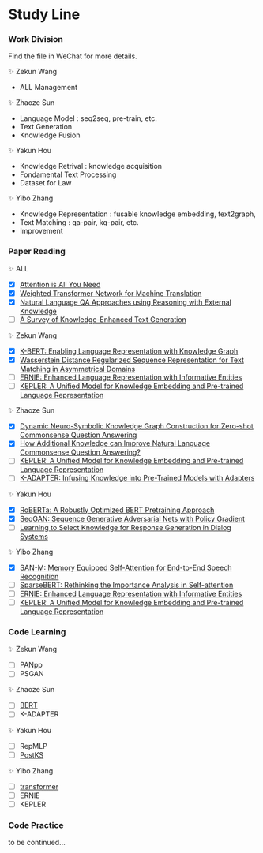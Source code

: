 # Study Line

### Work Division
Find the file in WeChat for more details.

:sparkles: Zekun Wang
- ALL Management

:sparkles: Zhaoze Sun
- Language Model : seq2seq, pre-train, etc.
- Text Generation
- Knowledge Fusion

:sparkles: Yakun Hou
- Knowledge Retrival : knowledge acquisition
- Fondamental Text Processing
- Dataset for Law

:sparkles: Yibo Zhang
- Knowledge Representation : fusable knowledge embedding, text2graph, 
- Text Matching : qa-pair, kq-pair, etc.
- Improvement

### Paper Reading

:sparkles: ALL

- [x] [Attention is All You Need](https://arxiv.org/abs/1706.03762)
- [x] [Weighted Transformer Network for Machine Translation](https://arxiv.org/abs/1711.02132)
- [x] [Natural Language QA Approaches using Reasoning with External Knowledge](https://arxiv.org/abs/2003.03446)
- [ ] [A Survey of Knowledge-Enhanced Text Generation](https://blender.cs.illinois.edu/paper/nlgsurvey2020.pdf)

:sparkles: Zekun Wang

- [x] [K-BERT: Enabling Language Representation with Knowledge Graph](https://arxiv.org/abs/1909.07606)
- [x] [Wasserstein Distance Regularized Sequence Representation for Text Matching in Asymmetrical Domains](https://arxiv.org/abs/2010.07717)
- [ ] [ERNIE: Enhanced Language Representation with Informative Entities](https://arxiv.org/abs/1905.07129)
- [ ] [KEPLER: A Unified Model for Knowledge Embedding and Pre-trained Language Representation](https://www.researchgate.net/publication/350418783_KEPLER_A_Unified_Model_for_Knowledge_Embedding_and_Pre-trained_Language_Representation)

:sparkles: Zhaoze Sun

- [x] [Dynamic Neuro-Symbolic Knowledge Graph Construction for Zero-shot Commonsense Question Answering](https://arxiv.org/abs/1911.03876)
- [x] [How Additional Knowledge can Improve Natural Language Commonsense Question Answering?](https://arxiv.org/abs/1909.08855)
- [ ] [KEPLER: A Unified Model for Knowledge Embedding and Pre-trained Language Representation](https://www.researchgate.net/publication/350418783_KEPLER_A_Unified_Model_for_Knowledge_Embedding_and_Pre-trained_Language_Representation)
- [ ] [K-ADAPTER: Infusing Knowledge into Pre-Trained Models with Adapters](https://arxiv.org/abs/2002.01808)

:sparkles: Yakun Hou

- [x] [RoBERTa: A Robustly Optimized BERT Pretraining Approach](https://arxiv.org/pdf/1907.11692.pdf)
- [x] [SeqGAN: Sequence Generative Adversarial Nets with Policy Gradient](https://arxiv.org/abs/1609.05473)
- [ ] [Learning to Select Knowledge for Response Generation in Dialog Systems](https://arxiv.org/pdf/1902.04911.pdf)

:sparkles: Yibo Zhang

- [x] [SAN-M: Memory Equipped Self-Attention for End-to-End Speech Recognition](https://arxiv.org/abs/2006.01713)
- [ ] [SparseBERT: Rethinking the Importance Analysis in Self-attention](https://arxiv.org/abs/2102.12871)
- [ ] [ERNIE: Enhanced Language Representation with Informative Entities](https://arxiv.org/abs/1905.07129)
- [ ] [KEPLER: A Unified Model for Knowledge Embedding and Pre-trained Language Representation](https://www.researchgate.net/publication/350418783_KEPLER_A_Unified_Model_for_Knowledge_Embedding_and_Pre-trained_Language_Representation)

### Code Learning

:sparkles: Zekun Wang

- [ ] PANpp
- [ ] PSGAN

:sparkles: Zhaoze Sun

- [ ] [BERT](https://github.com/jcyk/BERT)
- [ ] K-ADAPTER

:sparkles: Yakun Hou

- [ ] RepMLP
- [ ] [PostKS](https://github.com/bzantium/Posterior-Knowledge-Selection)

:sparkles: Yibo Zhang

- [ ] [transformer](https://github.com/jayparks/transformer)
- [ ] ERNIE
- [ ] KEPLER

### Code Practice
to be continued...

